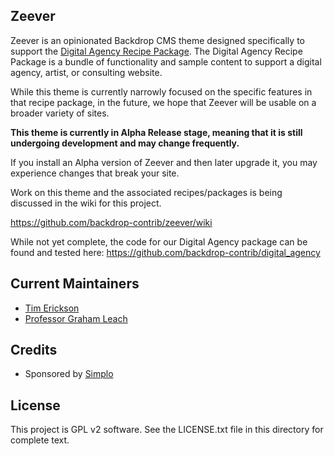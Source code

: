 Zeever
-------

Zeever is an opinionated Backdrop CMS theme designed specifically to 
support the [Digital Agency Recipe Package](https://backdropcms.org/project/digital_agency).
The Digital Agency Recipe Package is a bundle of functionality and sample
content to support a digital agency, artist, or consulting website.

While this theme is currently narrowly focused on the specific features in that recipe package,
in the future, we hope that Zeever will be usable on a broader variety of sites. 

**This theme is currently in Alpha Release stage, meaning that it is still undergoing
development and may change frequently.**

If you install an Alpha version of Zeever and then later upgrade it, you may 
experience changes that break your site. 

Work on this theme and the associated recipes/packages is being discussed in the
wiki for this project.

https://github.com/backdrop-contrib/zeever/wiki

While not yet complete, the code for our Digital Agency package can be found and
tested here: https://github.com/backdrop-contrib/digital_agency

Current Maintainers
-------------------

- [Tim Erickson](https://github.com/stpaultim)
- [Professor Graham Leach](https://github.com/professorgram)

Credits
-------

- Sponsored by [Simplo](https://www.simplo.site)

License
-------

This project is GPL v2 software. 
See the LICENSE.txt file in this directory for complete text.
